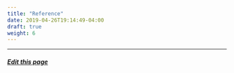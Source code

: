 ```yaml
---
title: "Reference"
date: 2019-04-26T19:14:49-04:00
draft: true
weight: 6
---
```




---
##### [Edit this page](https://github.com/belbio/bel_lang_ws/edit/master/content/language/reference/_index.md)
